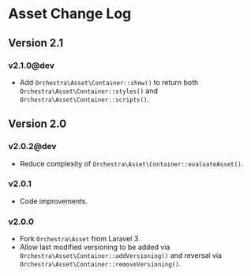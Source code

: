 Asset Change Log
==============

## Version 2.1

### v2.1.0@dev

* Add `Orchestra\Asset\Container::show()` to return both `Orchestra\Asset\Container::styles()` and `Orchestra\Asset\Container::scripts()`.

## Version 2.0

### v2.0.2@dev

* Reduce complexity of `Orchestra\Asset\Container::evaluateAsset()`.

### v2.0.1

* Code improvements.

### v2.0.0

* Fork `Orchestra\Asset` from Laravel 3.
* Allow last modified versioning to be added via `Orchestra\Asset\Container::addVersioning()` and reversal via `Orchestra\Asset\Container::removeVersioning()`.
